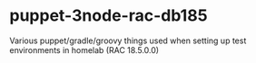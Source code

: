 # puppet-3node-rac-db185
Various puppet/gradle/groovy things used when setting up test environments in homelab (RAC 18.5.0.0)
